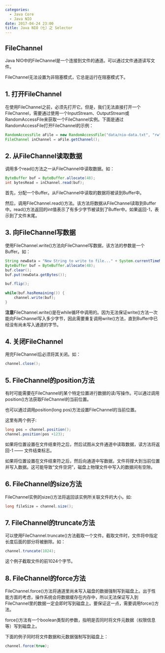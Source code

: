```yaml
---
categories:
  - Java Core
  - Java NIO
date: 2017-04-24 23:00
title: Java NIO（七）之 Selector
---
```

##  FileChannel

Java NIO中的FileChannel是一个连接到文件的通道。可以通过文件通道读写文件。

FileChannel无法设置为非阻塞模式，它总是运行在阻塞模式下。



## 1. 打开FileChannel

在使用FileChannel之前，必须先打开它。但是，我们无法直接打开一个FileChannel，需要通过使用一个InputStream、OutputStream或RandomAccessFile来获取一个FileChannel实例。下面是通过RandomAccessFile打开FileChannel的示例：

```java
RandomAccessFile aFile = new RandomAccessFile("data/nio-data.txt", "rw");
FileChannel inChannel = aFile.getChannel();
```



## 2. 从FileChannel读取数据

调用多个read()方法之一从FileChannel中读取数据。如：

```java
ByteBuffer buf = ByteBuffer.allocate(48);
int bytesRead = inChannel.read(buf);
```

首先，分配一个Buffer。从FileChannel中读取的数据将被读到Buffer中。

然后，调用FileChannel.read()方法。该方法将数据从FileChannel读取到Buffer中。read()方法返回的int值表示了有多少字节被读到了Buffer中。如果返回-1，表示到了文件末尾。



## 3. 向FileChannel写数据

使用FileChannel.write()方法向FileChannel写数据，该方法的参数是一个Buffer。如：

```java
String newData = "New String to write to file..." + System.currentTimeMillis();
ByteBuffer buf = ByteBuffer.allocate(48);
buf.clear();
buf.put(newData.getBytes());
 
buf.flip();
 
while(buf.hasRemaining()) {
    channel.write(buf);
}
```

**注意**FileChannel.write()是在while循环中调用的。因为无法保证write()方法一次能向FileChannel写入多少字节，因此需要重复调用write()方法，直到Buffer中已经没有尚未写入通道的字节。



## 4. 关闭FileChannel

用完FileChannel后必须将其关闭。如：

```java
channel.close();
```



## 5. FileChannel的position方法

有时可能需要在FileChannel的某个特定位置进行数据的读/写操作。可以通过调用position()方法获取FileChannel的当前位置。

也可以通过调用position(long pos)方法设置FileChannel的当前位置。

这里有两个例子:

```java
long pos = channel.position();
channel.position(pos +123);
```

如果将位置设置在文件结束符之后，然后试图从文件通道中读取数据，读方法将返回-1 —— 文件结束标志。

如果将位置设置在文件结束符之后，然后向通道中写数据，文件将撑大到当前位置并写入数据。这可能导致“文件空洞”，磁盘上物理文件中写入的数据间有空隙。



## 6. FileChannel的size方法

FileChannel实例的size()方法将返回该实例所关联文件的大小。如:

```java
long fileSize = channel.size();
```



## 7. FileChannel的truncate方法

可以使用FileChannel.truncate()方法截取一个文件。截取文件时，文件将中指定长度后面的部分将被删除。如：

```java
channel.truncate(1024);
```

这个例子截取文件的前1024个字节。



## 8. FileChannel的force方法

FileChannel.force()方法将通道里尚未写入磁盘的数据强制写到磁盘上。出于性能方面的考虑，操作系统会将数据缓存在内存中，所以无法保证写入到FileChannel里的数据一定会即时写到磁盘上。要保证这一点，需要调用force()方法。

force()方法有一个boolean类型的参数，指明是否同时将文件元数据（权限信息等）写到磁盘上。

下面的例子同时将文件数据和元数据强制写到磁盘上：

```java
channel.force(true);
```

